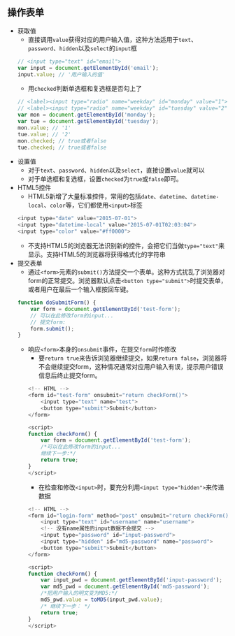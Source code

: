 ## 操作表单
- 获取值
    - 直接调用`value`获得对应的用户输入值，这种方法适用于`text`、`password`、`hidden`以及`select`的`input`框
    ```javascript
    // <input type="text" id="email">
    var input = document.getElementById('email');
    input.value; // '用户输入的值'
    ```
    - 用`checked`判断单选框和复选框是否勾上了
    ```javascript
    // <label><input type="radio" name="weekday" id="monday" value="1"> Monday</label>
    // <label><input type="radio" name="weekday" id="tuesday" value="2"> Tuesday</label>
    var mon = document.getElementById('monday');
    var tue = document.getElementById('tuesday');
    mon.value; // '1'
    tue.value; // '2'
    mon.checked; // true或者false
    tue.checked; // true或者false
    ```
- 设置值
    - 对于`text`、`password`、`hidden`以及`select`，直接设置`value`就可以
    - 对于单选框和复选框，设置`checked`为`true`或`false`即可。
- HTML5控件
    - HTML5新增了大量标准控件，常用的包括`date`、`datetime`、`datetime-local`、`color`等，它们都使用`<input>`标签
    ```javascript
    <input type="date" value="2015-07-01">
    <input type="datetime-local" value="2015-07-01T02:03:04">
    <input type="color" value="#ff0000">
    ```
    - 不支持HTML5的浏览器无法识别新的控件，会把它们当做`type="text"`来显示。支持HTML5的浏览器将获得格式化的字符串
- 提交表单
    - 通过`<form>`元素的`submit()`方法提交一个表单。这种方式扰乱了浏览器对form的正常提交。浏览器默认点击`<button type="submit">`时提交表单，或者用户在最后一个输入框按回车键。
    ```javascript
    function doSubmitForm() {
        var form = document.getElementById('test-form');
        // 可以在此修改form的input...
        // 提交form:
        form.submit();
    }
    ```
    - 响应`<form>`本身的`onsubmit`事件，在提交`form`时作修改
        - 要`return true`来告诉浏览器继续提交，如果`return false`，浏览器将不会继续提交form，这种情况通常对应用户输入有误，提示用户错误信息后终止提交form。
        ```javascript
        <!-- HTML -->
        <form id="test-form" onsubmit="return checkForm()">
            <input type="text" name="test">
            <button type="submit">Submit</button>
        </form>

        <script>
        function checkForm() {
            var form = document.getElementById('test-form');
            /*可以在此修改form的input...
            继续下一步:*/
            return true;
        }
        </script>
        ```
        - 在检查和修改`<input>`时，要充分利用`<input type="hidden">`来传递数据
        ```javascript
        <!-- HTML -->
        <form id="login-form" method="post" onsubmit="return checkForm()">
            <input type="text" id="username" name="username">
            <!-- 没有name属性的input数据不会提交 -->
            <input type="password" id="input-password">     
            <input type="hidden" id="md5-password" name="password">
            <button type="submit">Submit</button>
        </form>

        <script>
        function checkForm() {
            var input_pwd = document.getElementById('input-password');
            var md5_pwd = document.getElementById('md5-password');
            /*把用户输入的明文变为MD5:*/
            md5_pwd.value = toMD5(input_pwd.value);
            /* 继续下一步： */
            return true;
        }
        </script>
        ```
    